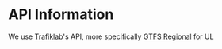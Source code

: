 # API Information

We use [Trafiklab](https://www.trafiklab.se/)'s API, more specifically [GTFS Regional](https://www.trafiklab.se/api/trafiklab-apis/gtfs-regional/) for UL
